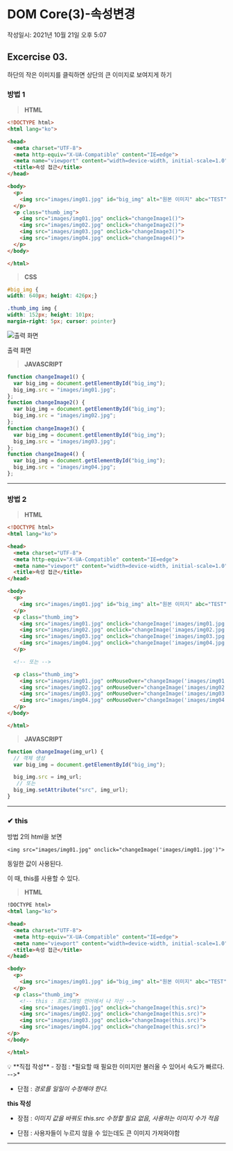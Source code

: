 # DOM Core(3)-속성변경
작성일시: 2021년 10월 21일 오후 5:07

## Excercise 03.

하단의 작은 이미지를 클릭하면 상단의 큰 이미지로 보여지게 하기

### 방법 1

> **HTML**
>

```html
<!DOCTYPE html>
<html lang="ko">

<head>
  <meta charset="UTF-8">
  <meta http-equiv="X-UA-Compatible" content="IE=edge">
  <meta name="viewport" content="width=device-width, initial-scale=1.0">
  <title>속성 접근</title>
</head>

<body>
  <p>
    <img src="images/img01.jpg" id="big_img" alt="원본 이미지" abc="TEST" title="이미지 크게보기">
  </p>
  <p class="thumb_img">
    <img src="images/img01.jpg" onclick="changeImage1()">
    <img src="images/img02.jpg" onclick="changeImage2()">
    <img src="images/img03.jpg" onclick="changeImage3()">
    <img src="images/img04.jpg" onclick="changeImage4()">
  </p>
</body>

</html>
```

> **CSS**
>

```css
#big_img {
width: 640px; height: 426px;}

.thumb_img img {
width: 152px; height: 101px;
margin-right: 5px; cursor: pointer}
```

![출력 화면](https://s3.us-west-2.amazonaws.com/secure.notion-static.com/dadb6ace-8f7a-42c7-a089-94feb437a6f0/Untitled.png?X-Amz-Algorithm=AWS4-HMAC-SHA256&X-Amz-Content-Sha256=UNSIGNED-PAYLOAD&X-Amz-Credential=AKIAT73L2G45EIPT3X45%2F20211220%2Fus-west-2%2Fs3%2Faws4_request&X-Amz-Date=20211220T075415Z&X-Amz-Expires=86400&X-Amz-Signature=d353b5b82237874e685e015e4e7d278ac79213b2dc8ae1ffc55c26777a6a429d&X-Amz-SignedHeaders=host&response-content-disposition=filename%20%3D%22Untitled.png%22&x-id=GetObject)

출력 화면

> **JAVASCRIPT**
>

```jsx
function changeImage1() {
  var big_img = document.getElementById("big_img");
  big_img.src = "images/img01.jpg";
};
function changeImage2() {
  var big_img = document.getElementById("big_img");
  big_img.src = "images/img02.jpg";
};
function changeImage3() {
  var big_img = document.getElementById("big_img");
  big_img.src = "images/img03.jpg";
};
function changeImage4() {
  var big_img = document.getElementById("big_img");
  big_img.src = "images/img04.jpg";
};
```

---

### 방법 2

> **HTML**
>

```html
<!DOCTYPE html>
<html lang="ko">

<head>
  <meta charset="UTF-8">
  <meta http-equiv="X-UA-Compatible" content="IE=edge">
  <meta name="viewport" content="width=device-width, initial-scale=1.0">
  <title>속성 접근</title>
</head>

<body>
  <p>
    <img src="images/img01.jpg" id="big_img" alt="원본 이미지" abc="TEST" title="이미지 크게보기">
  </p>
  <p class="thumb_img">
    <img src="images/img01.jpg" onclick="changeImage('images/img01.jpg')">
    <img src="images/img02.jpg" onclick="changeImage('images/img02.jpg')">
    <img src="images/img03.jpg" onclick="changeImage('images/img03.jpg')">
    <img src="images/img04.jpg" onclick="changeImage('images/img04.jpg')">
  </p>

  <!-- 또는 -->

  <p class="thumb_img">
    <img src="images/img01.jpg" onMouseOver="changeImage('images/img01.jpg')">
    <img src="images/img02.jpg" onMouseOver="changeImage('images/img02.jpg')">
    <img src="images/img03.jpg" onMouseOver="changeImage('images/img03.jpg')">
    <img src="images/img04.jpg" onMouseOver="changeImage('images/img04.jpg')">
  </p>
</body>

</html>
```

> **JAVASCRIPT**
>

```jsx
function changeImage(img_url) {
  // 객체 생성
  var big_img = document.getElementById("big_img");

  big_img.src = img_url;
   // 또는
  big_img.setAttribute("src", img_url);
}
```

---

### ✔ this

방법 2의 html을 보면

`<img src="images/img01.jpg" onclick="changeImage('images/img01.jpg')">`

동일한 값이 사용된다.

이 때, this를 사용할 수 있다.

> **HTML**
>

```html
!DOCTYPE html>
<html lang="ko">

<head>
  <meta charset="UTF-8">
  <meta http-equiv="X-UA-Compatible" content="IE=edge">
  <meta name="viewport" content="width=device-width, initial-scale=1.0">
  <title>속성 접근</title>
</head>

<body>
  <p>
    <img src="images/img01.jpg" id="big_img" alt="원본 이미지" abc="TEST" title="이미지 크게보기">
  </p>
  <p class="thumb_img">
    <!-- this : 프로그래밍 언어에서 나 자신 -->
    <img src="images/img01.jpg" onclick="changeImage(this.src)">
    <img src="images/img02.jpg" onclick="changeImage(this.src)">
    <img src="images/img03.jpg" onclick="changeImage(this.src)">
    <img src="images/img04.jpg" onclick="changeImage(this.src)">
</p>
</body>

</html>
```

<aside>
💡 **직접 작성**
  - 장점 : *필요할 때 필요한 이미지만 불러올 수 있어서 속도가 빠르다. -->*

  - 단점 : *경로를 일일이 수정해야 한다.*

**this 작성**

  - 장점 : *이미지 값을 바꿔도 this.src 수정할 필요 없음, 사용하는 이미지 수가 적음*

  - 단점 : 사용자들이 누르지 않을 수 있는데도 큰 이미지 가져와야함

</aside>

---